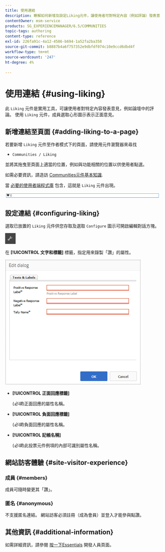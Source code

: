 ```yaml
---
title: 使用連結
description: 瞭解如何新增及設定Liking元件，讓使用者可對特定內容（例如評論）發表意見。
contentOwner: msm-service
products: SG_EXPERIENCEMANAGER/6.5/COMMUNITIES
topic-tags: authoring
content-type: reference
exl-id: 226fa91c-4a12-4586-b694-1a52fa2ba358
source-git-commit: b8887b4a6f757352e9dbfdf074c10e9ccd6dbd4f
workflow-type: tm+mt
source-wordcount: '247'
ht-degree: 4%

---
```


# 使用連結 {#using-liking}

此 `Liking` 元件是實用工具，可讓使用者對特定內容發表意見，例如論壇中的評論。 使用 `Liking` 元件，成員選取心形圖示表示正面意見。

## 新增連結至頁面 {#adding-liking-to-a-page}

若要新增 `Liking` 元件至作者模式下的頁面，請使用元件瀏覽器來尋找

* `Communities / Liking`

並將其拖曳至頁面上適當的位置，例如與功能相關的位置以供使用者點選。

如需必要資訊，請造訪 [Communities元件基本知識](basics.md).

當 [必要的使用者端程式庫](essentials-liking.md#essentials-for-client-side) 包含，這就是 `Liking` 元件出現。

![liking-component](assets/liking-component.png)

## 設定連結 {#configuring-liking}

選取已放置的 `Liking` 元件供您存取及選取 `Configure` 圖示可開啟編輯對話方塊。

![configure-new](assets/configure-new.png)

在 **[!UICONTROL 文字和標籤]** 標籤，指定用來錄製「讚」的屬性。

![configure-liking](assets/configure-liking.png)

* **[!UICONTROL 正面回應標籤]**

  (*必填*)正面回應的屬性名稱。

* **[!UICONTROL 負面回應標籤]**

  (*必填*)負面回應的屬性名稱。

* **[!UICONTROL 記帳名稱]**

  (*必填*)此投票元件例項的內部可識別屬性名稱。

## 網站訪客體驗 {#site-visitor-experience}

### 成員 {#members}

成員可隨時變更其「讚」。

### 匿名 {#anonymous}

不支援匿名連結。 網站訪客必須註冊（成為會員）並登入才能參與點讚。

## 其他資訊 {#additional-information}

如需詳細資訊，請參閱 [按一下Essentials](essentials-liking.md) 開發人員頁面。
